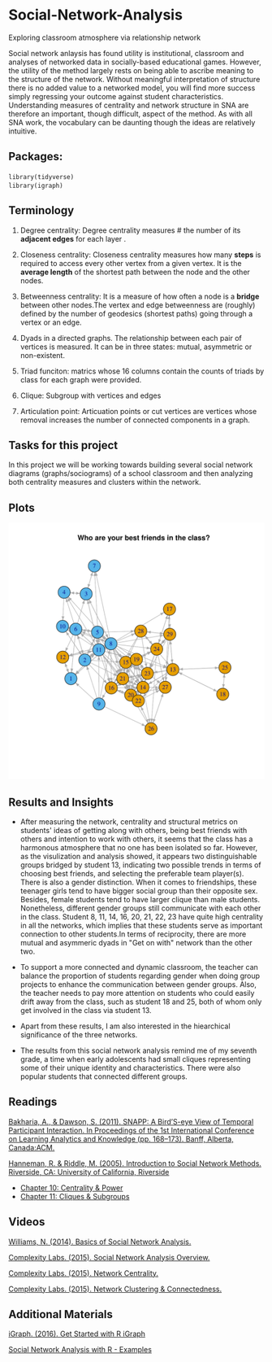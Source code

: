 # Social-Network-Analysis
Exploring classroom atmosphere via relationship network

Social network anlaysis has found utility is institutional, classroom and analyses of networked data in socially-based educational games. However, the utility of the method largely rests on being able to ascribe meaning to the structure of the network. Without meaningful interpretation of structure there is no added value to a networked model, you will find more success simply regressing your outcome against student characteristics. Understanding measures of centrality and network structure in SNA are therefore an important, though difficult, aspect of the method. As with all SNA work, the vocabulary can be daunting though the ideas are relatively intuitive.

## Packages:
`library(tidyverse)`<br>
`library(igraph)`

## Terminology
1. Degree centrality: Degree centrality measures # the number of its **adjacent edges** for each layer .

2. Closeness centrality: Closeness centrality measures how many **steps** is required to access every other vertex from a given vertex.
It is the **average length** of the shortest path between the node and the other nodes. 

3. Betweenness centrality: It is a measure of how often a node is a **bridge** between other nodes.The vertex and edge betweenness are (roughly) defined by the number of geodesics (shortest paths) going through a vertex or an edge.

4. Dyads in a directed graphs. The relationship between each pair of vertices is measured. It can be in three states: mutual, asymmetric or non-existent. 

5. Triad funciton: matrics whose 16 columns contain the counts of triads by class for each graph were provided.
 
6. Clique:  Subgroup with vertices and edges

7. Articulation point: Articuation points or cut vertices are vertices whose removal increases the number of connected components in a graph.


## Tasks for this project

In this project we will be working towards building several social network diagrams (graphs/sociograms) of a school classroom and then analyzing both centrality measures and clusters within the network. 
## Plots

<img src="./Best_Friend_Social_Network.pdf" alt="Editor" width="700">

## Results and Insights

- After measuring the network, centrality and structural metrics on students' ideas of getting along with others, being best friends with others and intention to work with others, it seems that the class has a harmonous atmosphere that no one has been isolated so far. However, as the visulization and analysis showed, it appears two distinguishable groups bridged by student 13, indicating two possible trends in terms of choosing best friends, and selecting the preferable team player(s). There is also a gender distinction. When it comes to friendships, these teenager girls tend to have bigger social group than their opposite sex. Besides, female students tend to have larger clique than male students. Nonetheless, different gender groups still communicate with each other in the class. Student 8, 11, 14, 16, 20, 21, 22, 23 have quite high centrality in all the networks, which implies that these students serve as important connection to other students.In terms of reciprocity, there are more mutual and asymmeric dyads in "Get on with" network than the other two. 

- To support a more connected and dynamic classroom, the teacher can balance the proportion of students regarding gender when doing group projects to enhance the communication between gender groups. Also, the teacher needs to pay more attention on students who could easily drift away from the class, such as student 18 and 25, both of whom only get involved in the class via student 13. 

- Apart from these results, I am also interested in the hiearchical significance of the three networks.
- The results from this social network analysis remind me of my seventh grade, a time when early adolescents had small cliques representing some of their unique identity and characteristics. There were also popular students that connected different groups.    

## Readings

[Bakharia, A., & Dawson, S. (2011). SNAPP: A Bird’S-eye View of Temporal Participant Interaction. In Proceedings of the 1st International Conference on Learning Analytics and Knowledge (pp. 168–173). Banff, Alberta, Canada:ACM.](https://doi.org/10.1145/2090116.2090144)

[Hanneman, R. & Riddle, M. (2005). Introduction to Social Network Methods. Riverside, CA:  University of California, Riverside](http://faculty.ucr.edu/~hanneman/)  
  * [Chapter 10: Centrality & Power](http://faculty.ucr.edu/~hanneman/nettext/C10_Centrality.html)  
  * [Chapter 11: Cliques & Subgroups](http://faculty.ucr.edu/~hanneman/nettext/C11_Cliques.html)  

## Videos

[Williams, N. (2014). Basics of Social Network Analysis.](https://www.youtube.com/watch?v=PT99WF1VEws)

[Complexity Labs. (2015). Social Network Analysis Overview.](https://www.youtube.com/watch?v=fgr_g1q2ikA)

[Complexity Labs. (2015). Network Centrality.](https://www.youtube.com/watch?v=NgUj8DEH5Tc)

[Complexity Labs. (2015). Network Clustering & Connectedness.](https://www.youtube.com/watch?v=2Oa7mef77nM)


## Additional Materials
[iGraph. (2016). Get Started with R iGraph](http://igraph.org/r/#docs)

[Social Network Analysis with R - Examples](https://www.youtube.com/watch?v=0xsM0MbRPGE)
